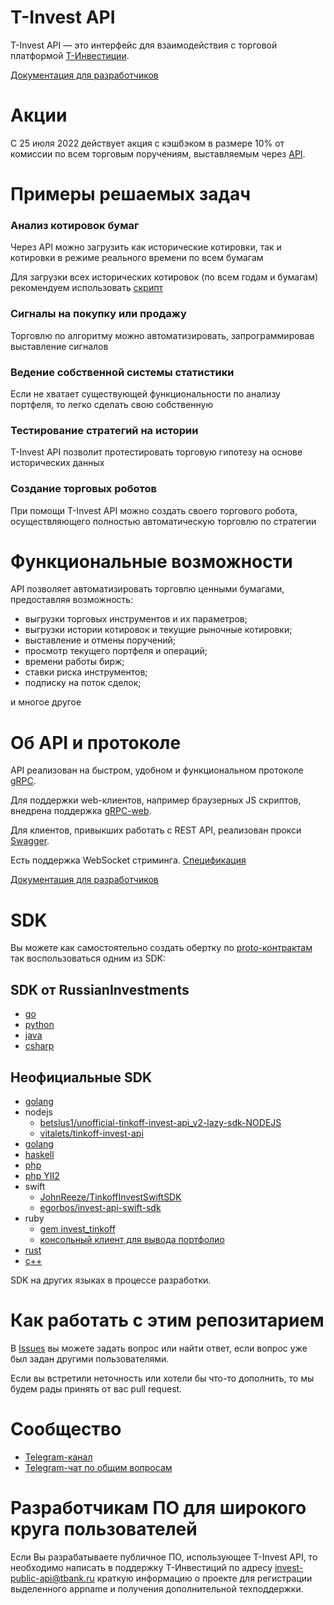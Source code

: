 # T-Invest API

T-Invest API — это интерфейс для взаимодействия с торговой платформой [Т-Инвестиции](https://www.tbank.ru/invest/).

[Документация для разработчиков](https://russianInvestments.github.io/investAPI/)

# Акции

С 25 июля 2022 действует акция с кэшбэком в размере 10% от комиссии по всем торговым поручениям, выставляемым через [API](https://www.tbank.ru/invest/open-api/).

# Примеры решаемых задач

### Анализ котировок бумаг

Через API можно загрузить как исторические котировки, так и котировки в режиме реального времени по всем бумагам

Для загрузки всех исторических котировок (по всем годам и бумагам) рекомендуем использовать [скрипт](https://github.com/russianInvestments/investAPI/blob/main/src/marketdata/download_md.sh) 

### Сигналы на покупку или продажу

Торговлю по алгоритму можно автоматизировать, запрограммировав выставление сигналов


### Ведение собственной системы статистики

Если не хватает существующей функциональности по анализу портфеля, то легко сделать свою собственную

### Тестирование стратегий на истории

T-Invest API позволит протестировать торговую гипотезу на основе исторических данных

### Создание торговых роботов

При помощи T-Invest API можно создать своего торгового робота, осуществляющего полностью автоматическую торговлю по стратегии


# Функциональные возможности
API позволяет автоматизировать торговлю ценными бумагами, предоставляя возможность:
* выгрузки торговых инструментов и их параметров;
* выгрузки истории котировок и текущие рыночные котировки;
* выставление и отмены поручений;
* просмотр текущего портфеля и операций;
* времени работы бирж;
* ставки риска инструментов;
* подписку на поток сделок;

и многое другое

# Об API и протоколе
API реализован на быстром, удобном и функциональном протоколе [gRPC](https://grpc.io/docs/).

Для поддержки web-клиентов, например браузерных JS скриптов, внедрена поддержка [gRPC-web](https://grpc.io/docs/platforms/web/basics/).

Для клиентов, привыкших работать с REST API, реализован прокси [Swagger](https://russianInvestments.github.io/investAPI/swagger-ui/).

Есть поддержка WebSocket стриминга. [Спецификация](https://github.com/RussianInvestments/investAPI/blob/main/src/docs/ws/asyncapi.yaml)

[Документация для разработчиков](https://RussianInvestments.github.io/investAPI/)

# SDK
Вы можете как самостоятельно создать обертку по [proto-контрактам](https://github.com/RussianInvestments/investAPI/tree/main/src/docs/contracts) так воспользоваться одним из SDK:

## SDK от RussianInvestments
* [go](https://github.com/RussianInvestments/invest-api-go-sdk)
* [python](https://github.com/RussianInvestments/invest-python)
* [java](https://github.com/RussianInvestments/invest-api-java-sdk)
* [csharp](https://github.com/RussianInvestments/invest-api-csharp-sdk)

## Неофициальные SDK
* [golang](https://github.com/ssummers02/invest-api-go-sdk)
* nodejs
  - [betslus1/unofficial-tinkoff-invest-api_v2-lazy-sdk-NODEJS](https://github.com/betslus1/unofficial-tinkoff-invest-api_v2-lazy-sdk-NODEJS)
  - [vitalets/tinkoff-invest-api](https://github.com/vitalets/tinkoff-invest-api)
* [golang](https://github.com/vodolaz095/go-investAPI)
* [haskell](https://github.com/nickmi11er/tinkoff-invest-haskell)
* [php](https://github.com/metaseller/tinkoff-invest-api-v2-php)
* [php YII2](https://packagist.org/packages/metaseller/tinkoff-invest-api-v2-yii2)
* swift
  - [JohnReeze/TinkoffInvestSwiftSDK](https://github.com/JohnReeze/TinkoffInvestSwiftSDK)
  - [egorbos/invest-api-swift-sdk](https://github.com/egorbos/invest-api-swift-sdk)
* ruby
  - [gem invest_tinkoff](https://github.com/blackchestnut/invest_tinkoff)
  - [консольный клиент для вывода портфолио](https://github.com/foxweb/tinkyclient)
* [rust](https://github.com/ovr/tinkoff-invest-rust)
* [c++](https://github.com/samoilovv/TinkoffInvestSDK)

SDK на других языках в процессе разработки.

# Как работать с этим репозитарием

В [Issues](https://github.com/RussianInvestments/investAPI/issues) вы можете задать вопрос или найти ответ, если вопрос уже был задан другими пользователями.

Если вы встретили неточность или хотели бы что-то дополнить, то мы будем рады принять от вас pull request.

# Сообщество

* [Telegram-канал](https://t.me/tinkoffinvestopenapi)
* [Telegram-чат по общим вопросам](https://t.me/joinchat/VaW05CDzcSdsPULM)

# Разработчикам ПО для широкого круга пользователей

Если Вы разрабатываете публичное ПО, использующее T-Invest API, то необходимо написать в поддержку Т-Инвестиций по адресу invest-public-api@tbank.ru краткую информацию о проекте для регистрации выделенного appname и получения дополнительной техподдержки.
